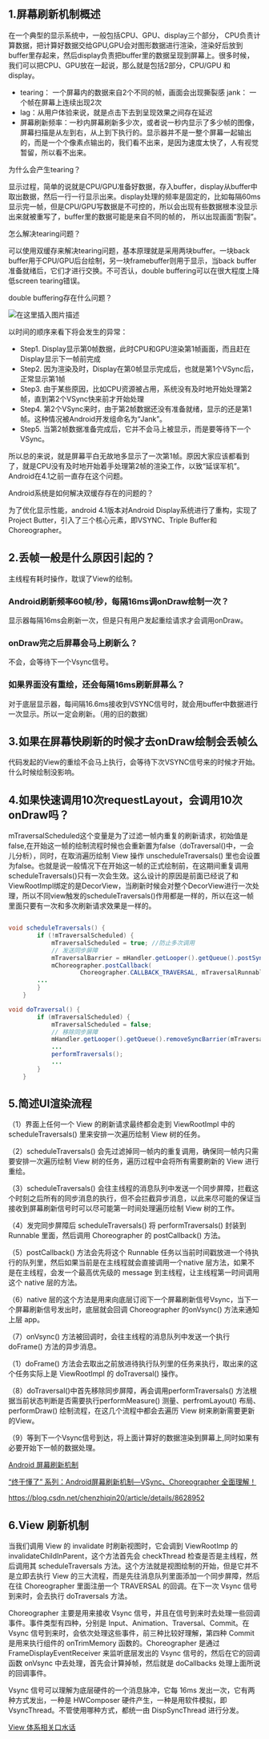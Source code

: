 
## 1.屏幕刷新机制概述
在一个典型的显示系统中，一般包括CPU、GPU、display三个部分， CPU负责计算数据，把计算好数据交给GPU,GPU会对图形数据进行渲染，渲染好后放到buffer里存起来，然后display负责把buffer里的数据呈现到屏幕上。很多时候，我们可以把CPU、GPU放在一起说，那么就是包括2部分，CPU/GPU 和display。

- tearing： 一个屏幕内的数据来自2个不同的帧，画面会出现撕裂感 jank： 一个帧在屏幕上连续出现2次
- lag：从用户体验来说，就是点击下去到呈现效果之间存在延迟 
- 屏幕刷新频率：一秒内屏幕刷新多少次，或者说一秒内显示了多少帧的图像，屏幕扫描是从左到右，从上到下执行的。显示器并不是一整个屏幕一起输出的，而是一个个像素点输出的，我们看不出来，是因为速度太快了，人有视觉暂留，所以看不出来。

为什么会产生tearing？

显示过程，简单的说就是CPU/GPU准备好数据，存入buffer，display从buffer中取出数据，然后一行一行显示出来。display处理的频率是固定的，比如每隔60ms显示完一帧，但是CPU/GPU写数据是不可控的，所以会出现有些数据根本没显示出来就被重写了，buffer里的数据可能是来自不同的帧的， 所以出现画面“割裂”。

怎么解决tearing问题？

可以使用双缓存来解决tearing问题，基本原理就是采用两块buffer。一块back buffer用于CPU/GPU后台绘制，另一块framebuffer则用于显示，当back buffer准备就绪后，它们才进行交换。不可否认，double buffering可以在很大程度上降低screen tearing错误。

double buffering存在什么问题？

![在这里插入图片描述](https://img-blog.csdnimg.cn/20200819205135422.png#pic_center#pic_center)

以时间的顺序来看下将会发生的异常：

- Step1. Display显示第0帧数据，此时CPU和GPU渲染第1帧画面，而且赶在Display显示下一帧前完成
- Step2. 因为渲染及时，Display在第0帧显示完成后，也就是第1个VSync后，正常显示第1帧
- Step3. 由于某些原因，比如CPU资源被占用，系统没有及时地开始处理第2帧，直到第2个VSync快来前才开始处理
- Step4. 第2个VSync来时，由于第2帧数据还没有准备就绪，显示的还是第1帧。这种情况被Android开发组命名为“Jank”。
- Step5. 当第2帧数据准备完成后，它并不会马上被显示，而是要等待下一个VSync。

所以总的来说，就是屏幕平白无故地多显示了一次第1帧。原因大家应该都看到了，就是CPU没有及时地开始着手处理第2帧的渲染工作，以致“延误军机”。 Android在4.1之前一直存在这个问题。

Android系统是如何解决双缓存存在的问题的？

为了优化显示性能，android 4.1版本对Android Display系统进行了重构，实现了Project Butter，引入了三个核心元素，即VSYNC、Triple Buffer和Choreographer。


## 2.丢帧一般是什么原因引起的？

主线程有耗时操作，耽误了View的绘制。

### Android刷新频率60帧/秒，每隔16ms调onDraw绘制一次？

显示器每隔16ms会刷新一次，但是只有用户发起重绘请求才会调用onDraw。

### onDraw完之后屏幕会马上刷新么？

不会，会等待下一个Vsync信号。

### 如果界面没有重绘，还会每隔16ms刷新屏幕么？

对于底层显示器，每间隔16.6ms接收到VSYNC信号时，就会用buffer中数据进行一次显示。所以一定会刷新。（用的旧的数据）

## 3.如果在屏幕快刷新的时候才去onDraw绘制会丢帧么

代码发起的View的重绘不会马上执行，会等待下次VSYNC信号来的时候才开始。什么时候绘制没影响。

## 4.如果快速调用10次requestLayout，会调用10次onDraw吗？

mTraversalScheduled这个变量是为了过滤一帧内重复的刷新请求，初始值是false,在开始这一帧的绘制流程时候也会重新置为false（doTraversal()中，一会儿分析），同时，在取消遍历绘制 View 操作 unscheduleTraversals() 里也会设置为false。也就是说一般情况下在开始这一帧的正式绘制前，在这期间重复调用scheduleTraversals()只有一次会生效。这么设计的原因是前面已经说了和ViewRootImpl绑定的是DecorView，当刷新时候会对整个DecorView进行一次处理，所以不同view触发的scheduleTraversals()作用都是一样的，所以在这一帧里面只要有一次和多次刷新请求效果是一样的。

```java

void scheduleTraversals() {
        if (!mTraversalScheduled) {
            mTraversalScheduled = true; //防止多次调用
            // 发送同步屏障
            mTraversalBarrier = mHandler.getLooper().getQueue().postSyncBarrier();
            mChoreographer.postCallback(
                    Choreographer.CALLBACK_TRAVERSAL, mTraversalRunnable, null);
        ...
        }
    }

void doTraversal() {
        if (mTraversalScheduled) {
            mTraversalScheduled = false;
            // 移除同步屏障
            mHandler.getLooper().getQueue().removeSyncBarrier(mTraversalBarrier);
            ...
            performTraversals();
            ...
        }
    }
```

## 5.简述UI渲染流程
（1）界面上任何一个 View 的刷新请求最终都会走到 ViewRootImpl 中的 scheduleTraversals() 里来安排一次遍历绘制 View 树的任务。


（2）scheduleTraversals() 会先过滤掉同一帧内的重复调用，确保同一帧内只需要安排一次遍历绘制 View 树的任务，遍历过程中会将所有需要刷新的 View 进行重绘。


（3）scheduleTraversals() 会往主线程的消息队列中发送一个同步屏障，拦截这个时刻之后所有的同步消息的执行，但不会拦截异步消息，以此来尽可能的保证当接收到屏幕刷新信号时可以尽可能第一时间处理遍历绘制 View 树的工作。


（4）发完同步屏障后 scheduleTraversals() 将 performTraversals() 封装到 Runnable 里面，然后调用 Choreographer 的 postCallback() 方法。


（5）postCallback() 方法会先将这个 Runnable 任务以当前时间戳放进一个待执行的队列里，然后如果当前是在主线程就会直接调用一个native 层方法，如果不是在主线程，会发一个最高优先级的 message 到主线程，让主线程第一时间调用这个 native 层的方法。


（6）native 层的这个方法是用来向底层订阅下一个屏幕刷新信号Vsync，当下一个屏幕刷新信号发出时，底层就会回调 Choreographer 的onVsync() 方法来通知上层 app。


（7）onVsync() 方法被回调时，会往主线程的消息队列中发送一个执行 doFrame() 方法的异步消息。


（1）doFrame() 方法会去取出之前放进待执行队列里的任务来执行，取出来的这个任务实际上是 ViewRootImpl 的 doTraversal() 操作。


（8）doTraversal()中首先移除同步屏障，再会调用performTraversals() 方法根据当前状态判断是否需要执行performMeasure() 测量、perfromLayout() 布局、performDraw() 绘制流程，在这几个流程中都会去遍历 View 树来刷新需要更新的View。


（9）等到下一个Vsync信号到达，将上面计算好的数据渲染到屏幕上,同时如果有必要开始下一帧的数据处理。

[Android 屏幕刷新机制](https://juejin.cn/post/6844904050496897031)

[“终于懂了” 系列：Android屏幕刷新机制—VSync、Choreographer 全面理解！](https://juejin.cn/post/6863756420380196877)

https://blog.csdn.net/chenzhiqin20/article/details/8628952

## 6.View 刷新机制

当我们调用 View 的 invalidate 时刷新视图时，它会调到 ViewRootImp 的 invalidateChildInParent，这个方法首先会 checkThread 检查是否是主线程，然后调用其 scheduleTraversals 方法。这个方法就是视图绘制的开始，但是它并不是立即去执行 View 的三大流程，而是先往消息队列里面添加一个同步屏障，然后在往 Choreographer 里面注册一个 TRAVERSAL 的回调。在下一次 Vsync 信号到来时，会去执行 doTraversals 方法。

Choreographer 主要是用来接收 Vsync 信号，并且在信号到来时去处理一些回调事件。事件类型有四种，分别是 Input、Animation、Traversal、Commit。在 Vsync 信号到来时，会依次处理这些事件，前三种比较好理解，第四种 Commit 是用来执行组件的 onTrimMemory 函数的。Choreographer 是通过 FrameDisplayEventReceiver 来监听底层发出的 Vsync 信号的，然后在它的回调函数 onVsync 中去处理，首先会计算掉帧，然后就是 doCallbacks 处理上面所说的回调事件。

Vsync 信号可以理解为底层硬件的一个消息脉冲，它每 16ms 发出一次，它有两种方式发出，一种是 HWComposer 硬件产生，一种是用软件模拟，即 VsyncThread。不管使用哪种方式，都统一由 DispSyncThread 进行分发。

[View 体系相关口水话](https://github.com/Omooo/Android-Notes/blob/master/blogs/Android/%E5%8F%A3%E6%B0%B4%E8%AF%9D/View%20%E4%BD%93%E7%B3%BB%E7%9B%B8%E5%85%B3%E5%8F%A3%E6%B0%B4%E8%AF%9D.md)